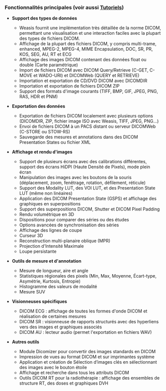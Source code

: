 ### Fonctionnalités principales (voir aussi [Tutoriels](tutorials))

- **Support des types de données**
    - Weasis fournit une implémentation très détaillée de la norme DICOM, permettant une visualisation et une interaction faciles avec la plupart des types de fichiers DICOM.
    - Affichage de la plupart des fichiers DICOM, y compris multi-trame, enhanced, MPEG-2, MPEG-4, MIME Encapsulation, DOC, SR, PR, KOS, SEG, AU, RT et ECG
    - Affichage des images DICOM contenant des données float ou double (Carte paramétrique)
    - Import de fichiers DICOM avec DICOM Query/Retrieve (C-GET, C-MOVE et WADO-URI) et DICOMWeb (QUERY et RETRIEVE)
    - Importation et exportation de CD/DVD DICOM avec DICOMDIR
    - Importation et exportation de fichiers DICOM ZIP
    - Support des formats d'image courants (TIFF, BMP, GIF, JPEG, PNG, RAS, HDR et PNM)

- **Exportation des données**
    - Exportation de fichiers DICOM localement avec plusieurs options (DICOMDIR, ZIP, fichier image ISO avec Weasis, TIFF, JPEG, PNG...)
    - Envoi de fichiers DICOM à un PACS distant ou serveur DICOMWeb (C-STORE ou STOW-RS)
    - Sauvegarde des mesures et annotations dans des DICOM Presentation States ou fichier XML

- **Affichage et rendu d'images**
    - Support de plusieurs écrans avec des calibrations différentes, support des écrans HiDPI (Haute Densité de Pixels), mode plein écran
    - Manipulation des images avec les boutons de la souris (déplacement, zoom, fenêtrage, rotation, défilement, réticule)
    - Support des Modality LUT, des VOI LUT, et des Presentation State LUT (même non linéaires)
    - Application des DICOM Presentation State (GSPS) et affichage des graphiques en superpositions
    - Support des superpositions DICOM, Shutter et DICOM Pixel Padding
    - Rendu volumétrique en 3D
    - Dispositions pour comparer des séries ou des études
    - Options avancées de synchronisation des séries
    - Affichage des lignes de coupe
    - Curseur 3D
    - Reconstruction multi-planaire oblique (MPR)
    - Projection d'Intensité Maximale
    - Loupe persistante

- **Outils de mesure et d'annotation**
    - Mesure de longueur, aire et angle
    - Statistiques régionales des pixels (Min, Max, Moyenne, Écart-type, Asymétrie, Kurtosis, Entropie)
    - Histogramme des valeurs de modalité
    - Mesure SUV

- **Visionneuses spécifiques**
    - DICOM ECG : affichage de toutes les formes d'onde DICOM et réalisation de certaines mesures
    - DICOM SR : visionneuse de rapports structurés avec des hyperliens vers des images et graphiques associés
    - DICOM AU : lecteur audio (permet l'exportation en fichiers WAV)

- **Autres outils**
    - Module Dicomizer pour convertir des images standards en DICOM
    - Impression de vues au format DICOM et sur imprimantes système
    - Application et création de Sélection d’images clés en sélectionnant des images avec le bouton étoile
    - Affichage et recherche dans tous les attributs DICOM
    - Outils DICOM RT pour la radiothérapie : affichage des ensembles de structure RT, des doses et graphiques DVH
